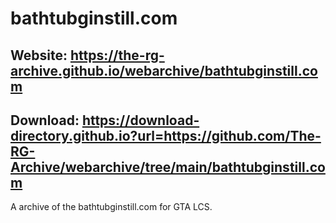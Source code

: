 # bathtubginstill.com

## Website: https://the-rg-archive.github.io/webarchive/bathtubginstill.com

## Download: https://download-directory.github.io?url=https://github.com/The-RG-Archive/webarchive/tree/main/bathtubginstill.com

A archive of the bathtubginstill.com for GTA LCS.
